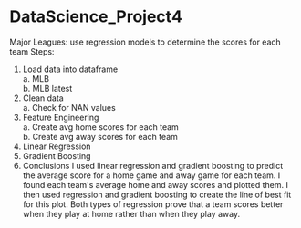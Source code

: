 # DataScience_Project4
Major Leagues: use regression models to determine the scores for each team
Steps:
1.	Load data into dataframe <br />
a.	MLB <br />
b.	MLB latest <br />
2.	Clean data <br />
a.	Check for NAN values <br />
3.	Feature Engineering <br />
a.	Create avg home scores for each team <br />
b.	Create avg away scores for each team <br />
4.	Linear Regression
5.	Gradient Boosting
6.	Conclusions 
I used linear regression and gradient boosting to predict the average score for a home game
and away game for each team. I found each team's average home and away scores and plotted them.
I then used regression and gradient boosting to create the line of best fit for this plot. Both
types of regression prove that a team scores better when they play at home rather than when they play away.
